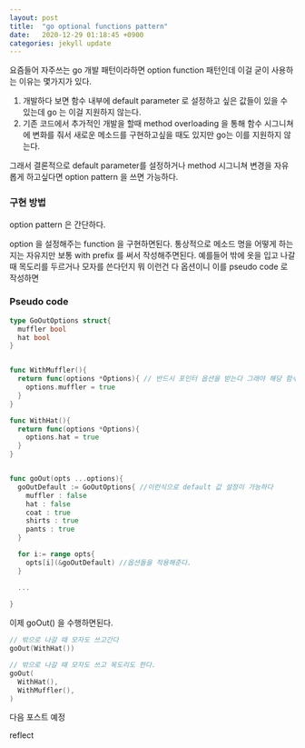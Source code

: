 ```yaml
---
layout: post
title:  "go optional functions pattern"
date:   2020-12-29 01:18:45 +0900
categories: jekyll update
---
```


요즘들어 자주쓰는 go 개발 패턴이라하면 option function 패턴인데 이걸 굳이 사용하는 이유는 몇가지가 있다. 

1. 개발하다 보면 함수 내부에 default parameter 로 설정하고 싶은 값들이 있을 수 있는데 go 는 이걸 지원하지 않는다. 
2. 기존 코드에서 추가적인 개발을 할때 method overloading 을 통해 함수 시그니쳐에 변화를 줘서 새로운 메소드를 구현하고싶을 때도 있지만 go는 이를 지원하지 않는다. 

그래서 결론적으로 default parameter를 설정하거나 method 시그니쳐 변경을 자유롭게 하고싶다면 option pattern 을 쓰면 가능하다.

### 구현 방법

option pattern 은 간단하다. 

option 을 설정해주는 function 을 구현하면된다. 통상적으로 메소드 명을 어떻게 하는지는 자유지만 보통 with prefix 를 써서 작성해주면된다. 예를들어 밖에 옷을 입고 나갈때 목도리를 두르거나 모자를 쓴다던지 뭐 이런건 다 옵션이니 이를  pseudo code 로 작성하면

### Pseudo code 

```go
type GoOutOptions struct{
  muffler bool
  hat bool
}


func WithMuffler(){
  return func(options *Options){ // 반드시 포인터 옵션을 받는다 그래야 해당 함수가 옵션 값을 변조할 수 있으니까.
    options.muffler = true
  }
}

func WithHat(){
  return func(options *Options){
    options.hat = true
  }
}


func goOut(opts ...options){
  goOutDefault := GoOutOptions{ //이런식으로 default 값 설정이 가능하다
    muffler : false
    hat : false
    coat : true 
    shirts : true
    pants : true
  }

  for i:= range opts{
    opts[i](&goOutDefault) //옵션들을 적용해준다.
  }

  ...
  
}

```

이제 goOut() 을 수행하면된다. 

```go
// 밖으로 나갈 때 모자도 쓰고간다
goOut(WithHat())

// 밖으로 나갈 때 모자도 쓰고 목도리도 한다.
goOut(
  WithHat(),
  WithMuffler(),
)

```


다음 포스트 예정 

reflect 
